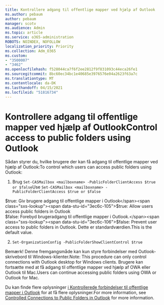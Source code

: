 ```yaml
---
title: Kontrollere adgang til offentlige mapper ved hjælp af Outlook
ms.author: pebaum
author: pebaum
manager: scotv
ms.audience: Admin
ms.topic: article
ms.service: o365-administration
ROBOTS: NOINDEX, NOFOLLOW
localization_priority: Priority
ms.collection: Adm_O365
ms.custom:
- "3500007"
- "3462"
ms.openlocfilehash: f528044ca7f6f2ee2812f9f831093c44eca26fe1
ms.sourcegitcommit: 8bc60ec34bc1e40685e3976576e04a2623f63a7c
ms.translationtype: MT
ms.contentlocale: da-DK
ms.lasthandoff: 04/15/2021
ms.locfileid: "51816734"
---
```

# <a name="control-access-to-public-folders-using-outlook"></a><span data-ttu-id="3ec6c-102">Kontrollere adgang til offentlige mapper ved hjælp af Outlook</span><span class="sxs-lookup"><span data-stu-id="3ec6c-102">Control access to public folders using Outlook</span></span>

<span data-ttu-id="3ec6c-103">Sådan styrer du, hvilke brugere der kan få adgang til offentlige mapper ved hjælp af Outlook:</span><span class="sxs-lookup"><span data-stu-id="3ec6c-103">To control which users can access public folders using Outlook:</span></span>

1. <span data-ttu-id="3ec6c-104">Brug `Set-CASMailbox <mailboxname> -PublicFolderClientAccess $true or $false`</span><span class="sxs-lookup"><span data-stu-id="3ec6c-104">Use `Set-CASMailbox <mailboxname> -PublicFolderClientAccess $true or $false`</span></span>

<span data-ttu-id="3ec6c-105">$true: Giv brugere adgang til offentlige mapper i Outlook</span><span class="sxs-lookup"><span data-stu-id="3ec6c-105">$true: Allow users access public folders in Outlook</span></span>  
<span data-ttu-id="3ec6c-106">$false: Forebyd brugeradgang til offentlige mapper i Outlook.</span><span class="sxs-lookup"><span data-stu-id="3ec6c-106">$false: Prevent user access to public folders in Outlook.</span></span> <span data-ttu-id="3ec6c-107">Dette er standardværdien.</span><span class="sxs-lookup"><span data-stu-id="3ec6c-107">This is the default value.</span></span>  

2. `Set-OrganizationConfig -PublicFolderShowClientControl $true`

<span data-ttu-id="3ec6c-108">Bemærk! Denne fremgangsmåde kan kun styre forbindelser med Outlook-skrivebord til Windows-klienter.</span><span class="sxs-lookup"><span data-stu-id="3ec6c-108">Note: This procedure can only control connections with Outlook desktop for Windows clients.</span></span> <span data-ttu-id="3ec6c-109">Brugere kan fortsætte med at få adgang til offentlige mapper ved hjælp af OWA eller Outlook til Mac.</span><span class="sxs-lookup"><span data-stu-id="3ec6c-109">Users can continue accessing public folders using OWA or Outlook for Mac.</span></span>

<span data-ttu-id="3ec6c-110">Du kan finde flere oplysninger [i Kontrollerede forbindelser til offentlige mapper i Outlook](https://aka.ms/controlpf) for at få flere oplysninger.</span><span class="sxs-lookup"><span data-stu-id="3ec6c-110">For more information, see [Controlled Connections to Public Folders in Outlook](https://aka.ms/controlpf) for more information.</span></span>
